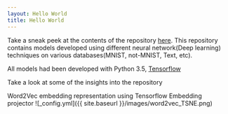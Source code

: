 ```yaml
---
layout: Hello World
title: Hello World
---
```


Take a sneak peek at the contents of the repository [here](https://github.com/withai/Deep_learning_on_databases). This repository contains models developed using different neural network(Deep learning) techniques on various databases(MNIST, not-MNIST, Text, etc).  

All models had been developed with Python 3.5, [Tensorflow](https://www.tensorflow.org)

Take a look at some of the insights into the repository

Word2Vec embedding representation using Tensorflow Embedding projector
![_config.yml]({{ site.baseurl }}/images/word2vec_TSNE.png)

